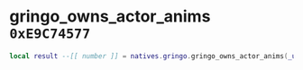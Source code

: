 # gringo_owns_actor_anims `0xE9C74577`

```lua
local result --[[ number ]] = natives.gringo.gringo_owns_actor_anims(_unk0 --[[ number ]])
```